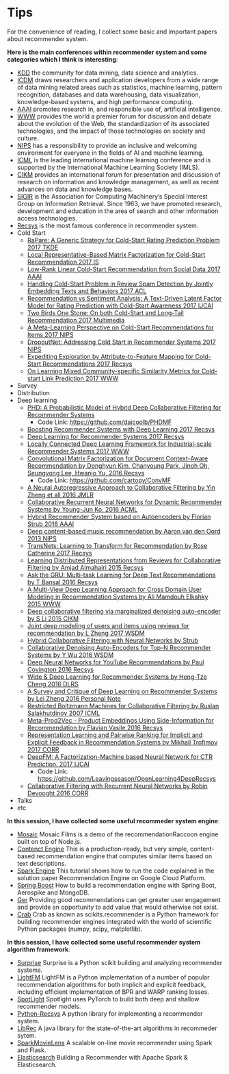 # Tips
For the convenience of reading, I collect some basic and important papers about recommender system.

**Here is the main conferences within recommender system and some categories which I think is interesting**:
 - [KDD](http://www.kdd.org/) the community for data mining, data science and analytics.
 - [ICDM](http://www.cs.uvm.edu/~icdm/) draws researchers and application developers from a wide range of data mining related areas such as statistics, machine learning, pattern recognition, databases and data warehousing, data visualization, knowledge-based systems, and high performance computing. 
 - [AAAI](https://www.aaai.org/)  promotes research in, and responsible use of, artificial intelligence.
 - [WWW](http://www.iw3c2.org/) provides the world a premier forum for discussion and debate about the evolution of the Web, the standardization of its associated technologies, and the impact of those technologies on society and culture.
 - [NIPS](https://nips.cc/) has a responsibility to provide an inclusive and welcoming environment for everyone in the fields of AI and machine learning.
 - [ICML](https://icml.cc/) is the leading international machine learning conference and is supported by the International Machine Learning Society (IMLS).
 - [CIKM](http://www.cikmconference.org/) provides an international forum for presentation and discussion of research on information and knowledge management, as well as recent advances on data and knowledge bases.
 - [SIGIR](http://sigir.org/)  is the Association for Computing Machinery’s Special Interest Group on Information Retrieval. Since 1963, we have promoted research, development and education in the area of search and other information access technologies.
 - [Recsys](https://recsys.acm.org/) is the most famous conference in recommender system. 
 - Cold Start
   - [RaPare: A Generic Strategy for Cold-Start Rating Prediction Problem 2017 TKDE](https://dl.acm.org/citation.cfm?doid=3108148)
   - [Local Representative-Based Matrix Factorization for Cold-Start Recommendation 2017 IS](https://dl.acm.org/citation.cfm?doid=3108148)
   - [Low-Rank Linear Cold-Start Recommendation from Social Data 2017 AAAI](https://aaai.org/ocs/index.php/AAAI/AAAI17/paper/view/14828)
   - [Handling Cold-Start Problem in Review Spam Detection by Jointly Embedding Texts and Behaviors 2017 ACL](http://aclweb.org/anthology/P17-1034)
   - [Recommendation vs Sentiment Analysis: A Text-Driven Latent Factor Model for Rating Prediction with Cold-Start Awareness 2017 IJCAI](https://www.ijcai.org/proceedings/2017/382)
   - [Two Birds One Stone: On both Cold-Start and Long-Tail Recommendation 2017 Multimedia](https://dl.acm.org/citation.cfm?doid=3123266.3123316)
   - [A Meta-Learning Perspective on Cold-Start Recommendations for Items 2017 NIPS](http://papers.nips.cc/paper/7266-a-meta-learning-perspective-on-cold-start-recommendations-for-items)
   - [DropoutNet: Addressing Cold Start in Recommender Systems 2017 NIPS](http://papers.nips.cc/paper/7081-dropoutnet-addressing-cold-start-in-recommender-systems)
   - [Expediting Exploration by Attribute-to-Feature Mapping for Cold-Start Recommendations 2017 Recsys](https://dl.acm.org/citation.cfm?doid=3109859.3109880)
   - [On Learning Mixed Community-specific Similarity Metrics for Cold-start Link Prediction 2017 WWW](https://dl.acm.org/citation.cfm?doid=3041021.3054269)
 - Survey
 - Distribution
 - Deep learning
   - [PHD: A Probabilistic Model of Hybrid Deep Collaborative Filtering for Recommender Systems](http://www.acml-conf.org/2017/conference/accepted-papers/)
     - Code Link: https://github.com/daicoolb/PHDMF
   - [Boosting Recommender Systems with Deep Learning 2017 Recsys](https://dl.acm.org/citation.cfm?doid=3109859.3109926)
   - [Deep Learning for Recommender Systems 2017 Recsys](https://dl.acm.org/citation.cfm?doid=3109859.3109933)
   - [Locally Connected Deep Learning Framework for Industrial-scale Recommender Systems 2017 WWW](https://dl.acm.org/citation.cfm?doid=3041021.3054227)
   - [Convolutional Matrix Factorization for Document Context-Aware Recommendation by Donghyun Kim, Chanyoung Park, Jinoh Oh, Seungyong Lee, Hwanjo Yu, 2016 Recsys](http://dm.postech.ac.kr/~cartopy/ConvMF/)
     - Code Link: https://github.com/cartopy/ConvMF
   - [A Neural Autoregressive Approach to Collaborative Filtering by Yin Zheng et all 2016 JMLR](http://proceedings.mlr.press/v48/zheng16.pdf)
   - [Collaborative Recurrent Neural Networks for Dynamic Recommender Systems by Young-Jun Ko. 2016 ACML](http://proceedings.mlr.press/v63/ko101.pdf)
   - [Hybrid Recommender System based on Autoencoders by Florian Strub 2016 AAAI](https://arxiv.org/pdf/1606.07659.pdf)
   - [Deep content-based music recommendation by Aaron van den Oord 2013 NIPS](https://papers.nips.cc/paper/5004-deep-content-based-music-recommendation.pdf)
   - [TransNets: Learning to Transform for Recommendation  by Rose Catherine 2017 Recsys](https://arxiv.org/abs/1704.02298) 
   - [Learning Distributed Representations from Reviews for Collaborative Filtering by Amjad Almahairi 2015 Recsys](http://dl.acm.org/citation.cfm?id=2800192)
   - [Ask the GRU: Multi-task Learning for Deep Text Recommendations by T Bansal 2016 Recsys](https://arxiv.org/pdf/1609.02116.pdf)
   - [A Multi-View Deep Learning Approach for Cross Domain User Modeling in Recommendation Systems by Ali Mamdouh Elkahky 2015 WWW](http://sonyis.me/paperpdf/frp1159-songA-www-2015.pdf)
   - [Deep collaborative filtering via marginalized denoising auto-encoder by S Li 2015 CIKM](https://pdfs.semanticscholar.org/ff29/2f00055d8221c42d4831679db9d3872b6fbd.pdf)
   - [Joint deep modeling of users and items using reviews for recommendation by L Zheng 2017 WSDM](https://arxiv.org/pdf/1701.04783)
   - [Hybrid Collaborative Filtering with Neural Networks by Strub](https://pdfs.semanticscholar.org/fcbd/179590c30127cafbd00fd7087b47818406bc.pdf)
   - [Collaborative Denoising Auto-Encoders for Top-N Recommender Systems by Y Wu 2016 WSDM](http://alicezheng.org/papers/wsdm16-cdae.pdf)
   - [Deep Neural Networks for YouTube Recommendations by Paul Covington 2016 Recsys](https://static.googleusercontent.com/media/research.google.com/en//pubs/archive/45530.pdf)
   - [Wide & Deep Learning for Recommender Systems by Heng-Tze Cheng 2016 DLRS](https://arxiv.org/abs/1606.07792)
   - [A Survey and Critique of Deep Learning on Recommender Systems by Lei Zheng 2016 Personal Note](http://bdsc.lab.uic.edu/docs/survey-critique-deep.pdf)
   - [Restricted Boltzmann Machines for Collaborative Filtering by Ruslan Salakhutdinov 2007 ICML](http://www.machinelearning.org/proceedings/icml2007/papers/407.pdf)
   - [Meta-Prod2Vec - Product Embeddings Using Side-Information for Recommendation by Flavian Vasile 2016 Recsys](https://arxiv.org/pdf/1607.07326.pdf)
   - [Representation Learning and Pairwise Ranking for Implicit and Explicit Feedback in Recommendation Systems by Mikhail Trofimov 2017 CORR](https://arxiv.org/abs/1705.00105)
   - [DeepFM: A Factorization-Machine based Neural Network for CTR Prediction. 2017 IJCAI](https://arxiv.org/abs/1703.04247) 
     - Code Link: https://github.com/Leavingseason/OpenLearning4DeepRecsys
   - [Collaborative Filtering with Recurrent Neural Networks by Robin Devooght 2016 CORR](https://arxiv.org/pdf/1608.07400.pdf)
 - Talks
 - etc
 
**In this session, I have collected some useful recommeder system engine**:
 - [Mosaic](https://github.com/guymorita/Mosaic-Films---Recommendation-Engine-Demo) Mosaic Films is a demo of the recommendationRaccoon engine built on top of Node.js.
 - [Contenct Engine](https://github.com/groveco/content-engine) This is a production-ready, but very simple, content-based recommendation engine that computes similar items based on text descriptions.
 - [Spark Engine](https://github.com/GoogleCloudPlatform/spark-recommendation-engine) This tutorial shows how to run the code explained in the solution paper Recommendation Engine on Google Cloud Platform. 
 - [Spring Boost](https://github.com/aerospike/recommendation-engine-example) How to build a recommendation engine with Spring Boot, Aerospike and MongoDB.
 - [Ger](https://github.com/grahamjenson/ger) Providing good recommendations can get greater user engagement and provide an opportunity to add value that would otherwise not exist.
 - [Crab](https://muricoca.github.io/crab/index.html) Crab as known as scikits.recommender is a Python framework for building recommender engines integrated with the world of scientific Python packages (numpy, scipy, matplotlib).

**In this session, I have collected some useful recommender system algorithm framework**:
 - [Surprise](https://github.com/NicolasHug/Surprise) Surprise is a Python scikit building and analyzing recommender systems.
 - [LightFM](https://github.com/lyst/lightfm) LightFM is a Python implementation of a number of popular recommendation algorithms for both implicit and explicit feedback, including efficient implementation of BPR and WARP ranking losses.
 - [SpotLight](https://github.com/maciejkula/spotlight) Spotlight uses PyTorch to build both deep and shallow recommender models.
 - [Python-Recsys](https://github.com/ocelma/python-recsys) A python library for implementing a recommender system.
 - [LibRec](https://www.librec.net/) A java library for the state-of-the-art algorithms in recommeder sytem.
 - [SparkMovieLens](https://github.com/jadianes/spark-movie-lens) A scalable on-line movie recommender using Spark and Flask.
 - [Elasticsearch](https://github.com/IBM/elasticsearch-spark-recommender) Building a Recommender with Apache Spark & Elasticsearch.

